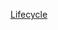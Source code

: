 [Lifecycle](https://github.com/mghiumiusliu/sdl_core_guides/blob/lifecycle/docs/Lifecycle/Lifecycle.md)